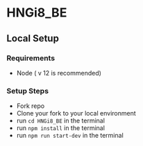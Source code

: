 # HNGi8_BE

## Local Setup 
###  Requirements 
* Node ( v 12 is recommended)

### Setup Steps 
* Fork repo 
* Clone your fork to your local environment
* run `cd HNGi8_BE` in the terminal
* run `npm install` in the terminal
* run `npm run start-dev` in the terminal
